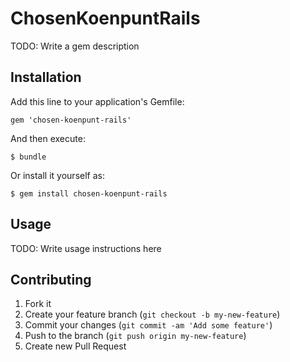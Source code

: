 # ChosenKoenpuntRails

TODO: Write a gem description

## Installation

Add this line to your application's Gemfile:

    gem 'chosen-koenpunt-rails'

And then execute:

    $ bundle

Or install it yourself as:

    $ gem install chosen-koenpunt-rails

## Usage

TODO: Write usage instructions here

## Contributing

1. Fork it
2. Create your feature branch (`git checkout -b my-new-feature`)
3. Commit your changes (`git commit -am 'Add some feature'`)
4. Push to the branch (`git push origin my-new-feature`)
5. Create new Pull Request
